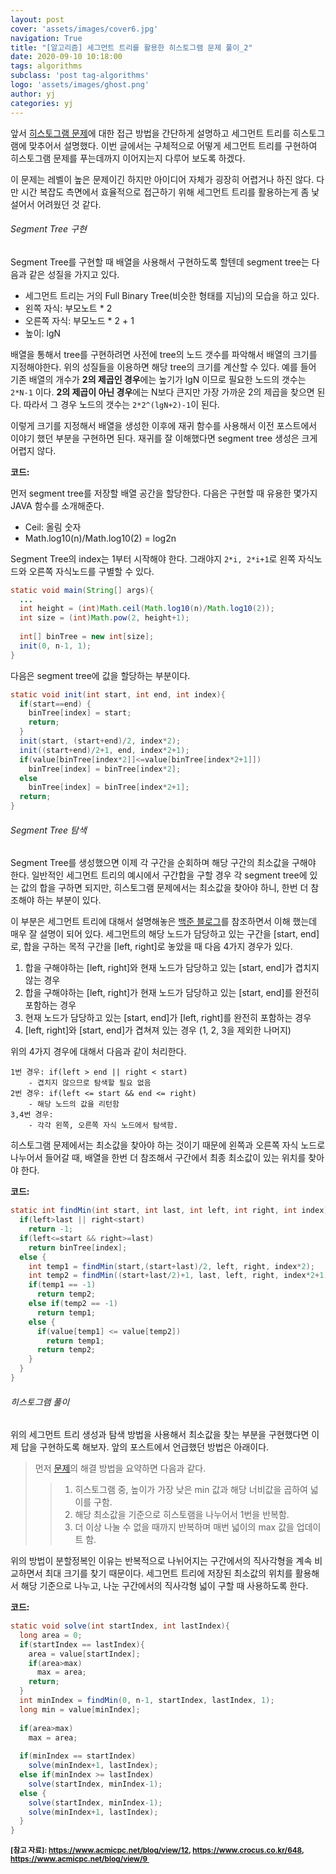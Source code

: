 ```yaml
---
layout: post
cover: 'assets/images/cover6.jpg'
navigation: True
title: "[알고리즘] 세그먼트 트리를 활용한 히스토그램 문제 풀이_2"
date: 2020-09-10 10:18:00
tags: algorithms
subclass: 'post tag-algorithms'
logo: 'assets/images/ghost.png'
author: yj
categories: yj
---
```

앞서 [히스토그램 문제](https://www.acmicpc.net/problem/6549)에 대한 접근 방법을 간단하게 설명하고 세그먼트 트리를 히스토그램에 맞추어서 설명했다. 이번 글에서는 구체적으로 어떻게 세그먼트 트리를 구현하여 히스토그램 문제를 푸는데까지 이어지는지 다루어 보도록 하겠다. 

이 문제는 레벨이 높은 문제이긴 하지만 아이디어 자체가 굉장히 어렵거나 하진 않다. 다만 시간 복잡도 측면에서 효율적으로 접근하기 위해 세그먼트 트리를 활용하는게 좀 낯설어서 어려웠던 것 같다. 



###### Segment Tree 구현

Segment Tree를 구현할 때 배열을 사용해서 구현하도록 할텐데 segment tree는 다음과 같은 성질을 가지고 있다. 

* 세그먼트 트리는 거의 Full Binary Tree(비슷한 형태를 지님)의 모습을 하고 있다. 
* 왼쪽 자식: 부모노트 * 2
* 오른쪽 자식: 부모노드 * 2 + 1 
* 높이: lgN

배열을 통해서 tree를 구현하려면 사전에 tree의 노드 갯수를 파악해서 배열의 크기를 지정해야한다. 위의 성질들을 이용하면 해당 tree의 크기를 계산할 수 있다. 예를 들어 기존 배열의 개수가 **2의 제곱인 경우**에는 높기가 lgN 이므로 필요한 노드의 갯수는 `2*N-1` 이다. **2의 제곱이 아닌 경우**에는 N보다 큰지만 가장 가까운 2의 제곱을 찾으면 된다. 따라서 그 경우 노드의 갯수는 `2*2^(lgN+2)-1`이 된다. 

이렇게 크기를 지정해서 배열을 생성한 이후에 재귀 함수를 사용해서 이전 포스트에서 이야기 했던 부분을 구현하면 된다. 재귀를 잘 이해했다면 segment tree 생성은 크게 어렵지 않다. 



**코드:**

먼저 segment tree를 저장할 배열 공간을 할당한다.  다음은 구현할 때 유용한 몇가지 JAVA 함수를 소개해준다. 

* Ceil: 올림 숫자
* Math.log10(n)/Math.log10(2) = log2n

Segment Tree의 index는 1부터 시작해야 한다. 그래야지 `2*i, 2*i+1`로 왼쪽 자식노드와 오른쪽 자식노드를 구별할 수 있다. 

```java
static void main(String[] args){
  ...
  int height = (int)Math.ceil(Math.log10(n)/Math.log10(2));
  int size = (int)Math.pow(2, height+1);
  
  int[] binTree = new int[size];
  init(0, n-1, 1);
}
```

다음은 segment tree에 값을 할당하는 부분이다. 

```java
static void init(int start, int end, int index){
  if(start==end) {
    binTree[index] = start;
    return;
  }
  init(start, (start+end)/2, index*2);
  init((start+end)/2+1, end, index*2+1);
  if(value[binTree[index*2]]<=value[binTree[index*2+1]])
    binTree[index] = binTree[index*2];
  else
    binTree[index] = binTree[index*2+1];
  return;
}
```



###### Segment Tree 탐색

Segment Tree를 생성했으면 이제 각 구간을 순회하며 해당 구간의 최소값을 구해야 한다. 일반적인 세그먼트 트리의 예시에서 구간합을 구할 경우 각 segment tree에 있는 값의 합을 구하면 되지만, 히스토그램 문제에서는 최소값을 찾아야 하니, 한번 더 참조해야 하는 부분이 있다. 

이 부분은 세그먼트 트리에 대해서 설명해놓은 [백준 블로그](https://www.acmicpc.net/blog/view/9)를 참조하면서 이해 했는데 매우 잘 설명이 되어 있다. 세그먼트의 해당 노드가 담당하고 있는 구간을 [start, end]로, 합을 구하는 목적 구간을 [left, right]로 놓았을 때 다음 4가지 경우가 있다. 

1. 합을 구해야하는 [left, right]와 현재 노드가 담당하고 있는 [start, end]가 겹치지 않는 경우
2. 합을 구해야하는 [left, right]가 현재 노드가 담당하고 있는 [start, end]를 완전히 포함하는 경우
3. 현재 노드가 담당하고 있는 [start, end]가 [left, right]를 완전히 포함하는 경우
4. [left, right]와 [start, end]가 겹쳐져 있는 경우 (1, 2, 3을 제외한 나머지)

위의 4가지 경우에 대해서 다음과 같이 처리한다. 

```
1번 경우: if(left > end || right < start) 
	- 겹치지 않으므로 탐색할 필요 없음
2번 경우: if(left <= start && end <= right)
	- 해당 노드의 값을 리턴함
3,4번 경우:
	- 각각 왼쪽, 오른쪽 자식 노드에서 탐색함. 
```

히스토그램 문제에서는 최소값을 찾아야 하는 것이기 때문에 왼쪽과 오른쪽 자식 노드로 나누어서 들어갈 때, 배열을 한번 더 참조해서 구간에서 최종 최소값이 있는 위치를 찾아야 한다. 



**코드:**

```java
static int findMin(int start, int last, int left, int right, int index){
  if(left>last || right<start)
    return -1;
  if(left<=start && right>=last)
    return binTree[index];
  else {
    int temp1 = findMin(start,(start+last)/2, left, right, index*2);
    int temp2 = findMin((start+last/2)+1, last, left, right, index*2+1);
    if(temp1 == -1)
      return temp2;
    else if(temp2 == -1)
      return temp1;
    else {
      if(value[temp1] <= value[temp2])
        return temp1;
      return temp2;
    }
  }
}
```



###### 히스토그램 풀이

위의 세그먼트 트리 생성과 탐색 방법을 사용해서 최소값을 찾는 부분을 구현했다면 이제 답을 구현하도록 해보자. 앞의 포스트에서 언급했던 방법은 아래이다. 

> 먼저 [문제](https://www.acmicpc.net/problem/6549)의 해결 방법을 요약하면 다음과 같다. 
>
> > 1. 히스토그램 중, 높이가 가장 낮은 min 값과 해당 너비값을 곱하여 넓이를 구함. 
> > 2. 해당 최소값을 기준으로 히스토램을 나누어서 1번을 반복함. 
> > 3. 더 이상 나눌 수 없을 때까지 반복하며 매번 넓이의 max 값을 업데이트 함. 

위의 방법이 분할정복인 이유는 반복적으로 나뉘어지는 구간에서의 직사각형을 계속 비교하면서 최대 크기를 찾기 때문이다. 세그먼트 트리에 저장된 최소값의 위치를 활용해서 해당 기준으로 나누고, 나눈 구간에서의 직사각형 넓이 구할 때 사용하도록 한다. 



**코드:**

```java
static void solve(int startIndex, int lastIndex){
  long area = 0;
  if(startIndex == lastIndex){
    area = value[startIndex];
    if(area>max)
      max = area;
    return;
  }
  int minIndex = findMin(0, n-1, startIndex, lastIndex, 1);
  long min = value[minIndex];
  
  if(area>max)
    max = area;
  
  if(minIndex == startIndex)
    solve(minIndex+1, lastIndex);
  else if(minIndex >= lastIndex)
    solve(startIndex, minIndex-1);
  else {
    solve(startIndex, minIndex-1);
    solve(minIndex+1, lastIndex);
  }
}
```







**<small>[참고 자료]: https://www.acmicpc.net/blog/view/12, https://www.crocus.co.kr/648, https://www.acmicpc.net/blog/view/9 </small>**

